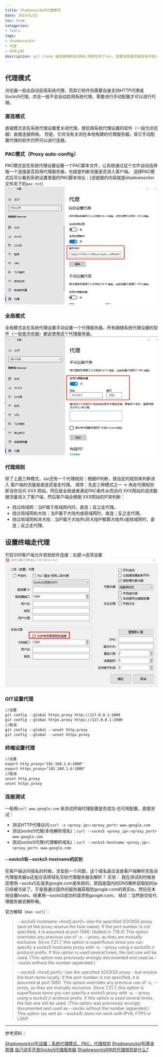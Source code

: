 ```yaml
---
title: ShadowsocksR代理模式
date: 2019/6/22
toc: true
catagories:
- tools
tags:
- shadowsocksr
- 代理
- 科学上网
description: git clone 速度被限制在20KB,明明又开了ssr，结果发现是终端没有开启ssr代理
---
```


## 代理模式
浏览器一般会自动启用系统代理，而其它软件则需要自身支持HTTP代理或Socks5代理，并且一般不会自动启用系统代理，需要进行手动配置才可以进行代理。

### 直连模式
直接模式会在系统代理设置里关闭代理，使启用系统代理设置的软件（一般为浏览器）直接连接网络。
但是，它并没有关闭在本地构建的代理服务器，其它手动配置代理的软件仍然可以进行连接。

### PAC模式（Proxy auto-config）
PAC模式会在系统代理设置设置一个PAC脚本文件，让系统通过这个文件自动选择每一个连接是否启用代理服务器，也就是判断流量是否进入客户端。
选择PAC模式后可以看到系统设置里面的PAC脚本地址：(该链接的内容就是shadowsocksr文件夹下的`pac.txt`)
![设置-网络和internet-代理-自动设置代理](https://github.com/CynicKimi/images/raw/master/pac.png)

### 全局模式
全局模式会在系统代理设置手动设置一个代理服务器，所有跟随系统代理设置的软件（一般是浏览器）都会使用这个代理服务器。
![设置-网络和internet-代理-手动设置代理](https://github.com/CynicKimi/images/raw/master/overall.png)

### 代理规则
除了上面三种模式，ssr还有一个代理规则：根据IP判断，按设定的规则来判断进入 客户端的流量是直连还是走代理。
顺序：先走三种模式之一 -> 再走代理规则
即当你访问 XXX 网站，然后是全局或者满足PAC条件从而访问 XXX网站的请求数据流量进入了客户端，然后客户端会根据 XXX网站的IP来判断：
- 绕过局域网：当IP属于局域网内时，直连；反之走代理。
- 绕过局域网和大陆：当IP属于大陆内或局域网时，直连；反之走代理。
- 绕过局域网和非大陆：当IP属于大陆外(非大陆IP都算大陆外)或局域网时，直连；反之走代理。

## 设置终端走代理
开启SSR客户端允许其他软件连接：右键->选项设置
![开启shadowsocksr本地代理](https://github.com/CynicKimi/images/raw/master/open_ssr_proxy.png)

### GIT设置代理
```
//设置
git config --global https.proxy http://127.0.0.1:1080
git config --global https.proxy https://127.0.0.1:1080
//取消
git config --global --unset http.proxy
git config --global --unset https.proxy
```
### 终端设置代理
```
//设置
export http_proxy="192.168.1.6:1080"
export https_proxy="192.168.1.6:1080"
//取消
unset http_proxy
unset https_proxy
```

### 连接测试
一般用`curl www.google.com` 来测试终端代理配置是否成功
也可用配置，直接测试：

- 测试HTTP代理访问:`curl -x <proxy_ip>:<proxy_port> www.google.com`
- 测试socks5代理(本地解析域名)：`curl --socks5 <proxy_ip>:<proxy_port> www.google.com`
- 测试socks5代理(代理解析域名)：`curl --socks5-hostname <proxy_ip>:<proxy_port> www.google.com`

#### --socks5和--socks5-hostname的区别
在客户端访问域名的时候，涉及到一个问题，这个域名是应该是客户端解析完告诉代理服务器ip还是应该把域名交给代理服务器去解析？
实验：
我在测试的时候发现使用--socks5去请求google.com是失败的，原因是国内的DNS解析获取到的ip已经被污染了。于是我通过国外的服务器获取到google.com的真实ip，然后在本地设置hosts，结果用--socks5成功的请求到google.com。
结论：当然是交给代理服务器去解析咯。

官方解释（`man curl`）：

>--socks5-hostname <host[:port]>
>	Use the specified SOCKS5 proxy (and let the proxy resolve the host name). If the  port  number  is  not specified, it is assumed at port 1080. (Added in 7.18.0)
>	This option overrides any previous use of -x, --proxy, as they are mutually exclusive.
>	Since 7.21.7, this option is superfluous since you can specify a socks5 hostname proxy with -x, --proxy using a socks5h:// protocol prefix.
>	If this option is used several times, the last one will be used. (This option  was  previously  wrongly documented and used as --socks without the number appended.)

>--socks5 <host[:port]>
>	Use  the  specified  SOCKS5 proxy - but resolve the host name locally. If the port number is not specified, it is assumed at port 1080.
>	This option overrides any previous use of -x, --proxy, as they are mutually exclusive.
>	Since 7.21.7, this option is superfluous since you can specify a socks5 proxy with -x, --proxy using  a socks5:// protocol prefix.
>	If  this  option  is used several times, the last one will be used. (This option was previously wrongly documented and used as --socks without the number appended.)
>	This option (as well as --socks4) does not work with IPV6, FTPS or LDAP.

------
参考资料：

[ Shadowsocks(R)设置：系统代理模式、PAC、代理规则](https://vimcaw.github.io/blog/2018/03/12/Shadowsocks%28R%29%E8%AE%BE%E7%BD%AE%EF%BC%9A%E7%B3%BB%E7%BB%9F%E4%BB%A3%E7%90%86%E6%A8%A1%E5%BC%8F%E3%80%81PAC%E3%80%81%E4%BB%A3%E7%90%86%E8%A7%84%E5%88%99)
[Shadowsocks(R)基本原理](https://vimcaw.github.io/blog/2018/03/11/Shadowsocks%28R%29%E5%9F%BA%E6%9C%AC%E5%8E%9F%E7%90%86/)
[自己动手开发Socks5代理服务器](https://www.cnblogs.com/cc11001100/p/9949729.html)
[ShadowsocksR中的代理规则是什么?](https://my.sssr.tw/knowledgebase/5/ShadowsocksR.html)

